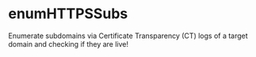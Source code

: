 # enumHTTPSSubs
Enumerate subdomains via Certificate Transparency (CT) logs of a target domain and checking if they are live!
